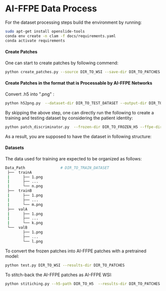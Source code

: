 # AI-FFPE Data Process

For the dataset processing steps build the environment by running:

```bash
sudo apt-get install openslide-tools
conda env create -n clam -f docs/requirements.yaml
conda activate requirements
```

#### Create Patches

 One can start to create patches by following commend:

```bash
python create_patches.py --source DIR_TO_WSI --save-dir DIR_TO_PATCHES
```

#### Create Patches in the format that is Processable by AI-FFPE Networks

Convert .h5 into ".png" :

```bash
python h52png.py  --dataset-dir DIR_TO_TEST_DATASET --output-dir DIR_TO_RESULTS
```

By skipping the above step, one can directly run the following to create a training and testing dataset by considering the patient identity:

```bash
python patch_discriminator.py  --frozen-dir DIR_TO_FROZEN_H5 --ffpe-dir DIR_TO_FFPE_H5 --train-thresh TRAIN_SPLIT_RATIO --test-thresh TEST_SPLIT_RATIO --output-dir DIR_TO_PATCHES
```

As a result, you are supposed to have the dataset in following structure:

#### Datasets
The data used for training are expected to be organized as follows:
```bash
Data_Path                # DIR_TO_TRAIN_DATASET
 ├──  trainA
 |      ├── 1.png     
 |      ├── ...
 |      └── n.png
 ├──  trainB     
 |      ├── 1.png     
 |      ├── ...
 |      └── m.png
 ├──  valA
 |      ├── 1.png     
 |      ├── ...
 |      └── k.png
 └──  valB     
        ├── 1.png     
        ├── ...
        └── l.png

```

To convert the frozen patches into AI-FFPE patches with a pretrained model:

```bash
python test.py DIR_TO_WSI --results-dir DIR_TO_PATCHES
```

To stitch-back the AI-FFPE patches as AI-FFPE WSI:

```bash
python stitiching.py --h5-path DIR_TO_H5  --results-dir DIR_TO_PATCHES
```




